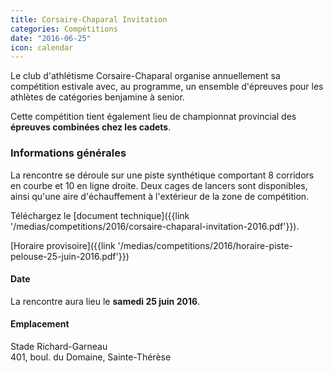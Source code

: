 ```yaml
---
title: Corsaire-Chaparal Invitation
categories: Compétitions
date: "2016-06-25"
icon: calendar
---
```


Le club d'athlétisme Corsaire-Chaparal organise annuellement sa compétition estivale avec, au programme, un ensemble d'épreuves pour les athlètes de catégories benjamine à senior.

Cette compétition tient également lieu de championnat provincial des **épreuves combinées chez les cadets**.

### Informations générales

La rencontre se déroule sur une piste synthétique comportant 8 corridors en courbe et 10 en ligne droite. Deux cages de lancers sont disponibles, ainsi qu'une aire d'échauffement à l'extérieur de la zone de compétition.

Téléchargez le [document technique]({{link '/medias/competitions/2016/corsaire-chaparal-invitation-2016.pdf'}}).

[Horaire provisoire]({{link '/medias/competitions/2016/horaire-piste-pelouse-25-juin-2016.pdf'}})

#### Date

La rencontre aura lieu le **samedi 25 juin 2016**.

#### Emplacement

Stade Richard-Garneau  
401, boul. du Domaine, Sainte-Thérèse

